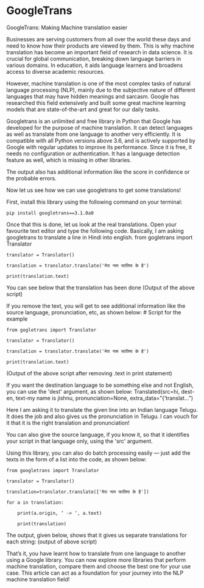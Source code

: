 # GoogleTrans
GoogleTrans: Making Machine translation easier

Businesses are serving customers from all over the world these days and need to know how their products are viewed by them. This is why machine translation has become an important field of research in data science. It is crucial for global communication, breaking down language barriers in various domains. In education, it aids language learners and broadens access to diverse academic resources.

However, machine translation is one of the most complex tasks of natural language processing (NLP), mainly due to the subjective nature of different languages that may have hidden meanings and sarcasm. Google has researched this field extensively and built some great machine learning models that are state-of-the-art and great for our daily tasks.

Googletrans is an unlimited and free library in Python that Google has developed for the purpose of machine translation. It can detect languages as well as translate from one language to another very efficiently. It is compatible with all Python versions above 3.6, and is actively supported by Google with regular updates to improve its performance. Since it is free, it needs no configuration or authentication. It has a language detection feature as well, which is missing in other libraries.

The output also has additional information like the score in confidence or the probable errors.

Now let us see how we can use googletrans to get some translations!

First, install this library using the following command on your terminal:

	pip install googletrans==3.1.0a0

Once that this is done, let us look at the real translations. Open your favourite text editor and type the following code. Basically, I am asking googletrans to translate a line in Hindi into english.
	from gogletrans import Translator

 	translator = Translator()

	translation = translator.translate('मेरा नाम फातिमा के है')

	print(translation.text)
You can see below that the translation has been done
(Output of the above script)

If you remove the text, you will get to see additional information like the source language, pronunciation, etc, as shown below:
	# Script for the example

 	from gogletrans import Translator

 	translator = Translator()

	translation = translator.translate('मेरा नाम फातिमा के है')

	print(translation.text)

(Output of the above script after removing .text in print statement)

If you want the destination language to be something else and not English, you can use the 'dest' argument, as shown below:
	Translated(src=hi, dest-en, text-my name is jishnu, pronunciation=None, extra_data=”{‘translat...”)

Here I am asking it to translate the given line into an Indian language Telugu. It does the job and also gives us the pronunciation in Telugu. I can vouch for it that it is the right translation and pronunciation!

You can also give the source language, if you know it, so that it identifies your script in that language only, using the 'src' argument.

Using this library, you can also do batch processing easily  — just add the texts in the form of a list into the code, as shown below:

	from googletrans import Translator
 
	translator = Translator()
 
	translation=translator.translate(['मेरा नाम फातिमा के है'])
 
	for a in translation:
 
		print(a.origin, ‘ -> ‘, a.text)
 
		print(translation)

The output, given below, shows that it gives us separate translations for each string: (output of above script)

That’s it, you have learnt how to translate from one language to another using a Google library. You can now explore more libraries that perform machine translation, compare them and choose the best one for your use case. This article can act as a foundation for your journey into the NLP machine translation field!
